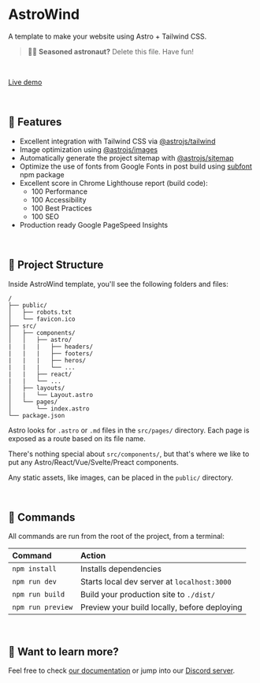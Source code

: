# AstroWind

A template to make your website using Astro + Tailwind CSS.

> 🧑‍🚀 **Seasoned astronaut?** Delete this file. Have fun!

<br>

[Live demo](https://astrowind.vercel.app/)

<br>

## 🚀 Features

- Excellent integration with Tailwind CSS via [@astrojs/tailwind](https://docs.astro.build/en/guides/integrations-guide/tailwind/)
- Image optimization using [@astrojs/images](https://docs.astro.build/en/guides/integrations-guide/image/)
- Automatically generate the project sitemap with [@astrojs/sitemap](https://docs.astro.build/en/guides/integrations-guide/sitemap/)
- Optimize the use of fonts from Google Fonts in post build using [subfont](https://www.npmjs.com/package/subfont) npm package
- Excellent score in Chrome Lighthouse report (build code):
  - 100 Performance
  - 100 Accessibility
  - 100 Best Practices
  - 100 SEO
- Production ready Google PageSpeed Insights

<br>

## 🚀 Project Structure

Inside AstroWind template, you'll see the following folders and files:

```
/
├── public/
│   ├── robots.txt
│   └── favicon.ico
├── src/
│   ├── components/
│   │   ├── astro/
|   |   |   ├── headers/
|   |   |   ├── footers/
|   |   |   ├── heros/
|   |   |   └── ...
|   |   ├── react/
|   |   └── ...
│   ├── layouts/
│   |   └── Layout.astro
│   └── pages/
│       └── index.astro
└── package.json
```

Astro looks for `.astro` or `.md` files in the `src/pages/` directory. Each page is exposed as a route based on its file name.

There's nothing special about `src/components/`, but that's where we like to put any Astro/React/Vue/Svelte/Preact components.

Any static assets, like images, can be placed in the `public/` directory.

<br>

## 🧞 Commands

All commands are run from the root of the project, from a terminal:

| Command           | Action                                       |
| :---------------- | :------------------------------------------- |
| `npm install`     | Installs dependencies                        |
| `npm run dev`     | Starts local dev server at `localhost:3000`  |
| `npm run build`   | Build your production site to `./dist/`      |
| `npm run preview` | Preview your build locally, before deploying |

<br>

## 👀 Want to learn more?

Feel free to check [our documentation](https://docs.astro.build) or jump into our [Discord server](https://astro.build/chat).
